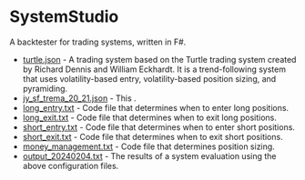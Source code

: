 # SystemStudio
A backtester for trading systems, written in F#.

- [turtle.json](turtle.json) - A trading system based on the Turtle trading system created by Richard Dennis and William Eckhardt. It is a trend-following system that uses volatility-based entry, volatility-based position sizing, and pyramiding.
- [jy_sf_trema_20_21.json](jy_sf_trema_20_21.json) - This .
- [long_entry.txt](long_entry.txt) - Code file that determines when to enter long positions.
- [long_exit.txt](long_exit.txt) - Code file that determines when to exit long positions.
- [short_entry.txt](short_entry.txt) - Code file that determines when to enter short positions.
- [short_exit.txt](short_exit.txt) - Code file that determines when to exit short positions.
- [money_management.txt](money_management.txt) - Code file that determines position sizing.
- [output_20240204.txt](output_20240204.txt) - The results of a system evaluation using the above configuration files.
